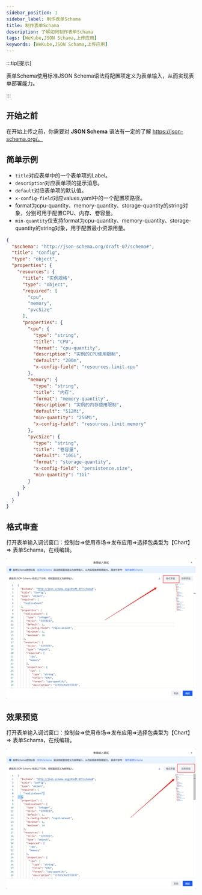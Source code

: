 ```yaml
---
sidebar_position: 1
sidebar_label: 制作表单Schama
title: 制作表单Schama
description: 了解如何制作表单Schama
tags: [WeKube,JSON Schama,上传应用]
keywords: [WeKube,JSON Schama,上传应用]
---
```



:::tip[提示]

表单Schema使用标准JSON Schema语法将配置项定义为表单输入，从而实现表单部署能力。

:::

## 开始之前

在开始上传之前，你需要对 **JSON Schema** 语法有一定的了解 https://json-schema.org/。



## 简单示例

- `title`对应表单中的一个表单项的Label。
- `description`对应表单项的提示消息。
- `default`对应表单项的默认值。
- `x-config-field`对应values.yaml中的一个配置项路径。
- format为cpu-quantity、memory-quantity、storage-quantity的string对象，分别可用于配置CPU、内存、卷容量。
- `min-quantity`仅支持format为cpu-quantity、memory-quantity、storage-quantity的string对象，用于配置最小资源用量。

```json
{
  "$schema": "http://json-schema.org/draft-07/schema#",
  "title": "Config",
  "type": "object",
  "properties": {
    "resources": {
      "title": "实例规格",
      "type": "object",
      "required": [
        "cpu",
        "memory",
        "pvcSize"
      ],
      "properties": {
        "cpu": {
          "type": "string",
          "title": "CPU",
          "format": "cpu-quantity",
          "description": "实例的CPU使用限制",
          "default": "200m",
          "x-config-field": "resources.limit.cpu"
        },
        "memory": {
          "type": "string",
          "title": "内存",
          "format": "memory-quantity",
          "description": "实例的内存使用限制",
          "default": "512Mi",
          "min-quantity": "256Mi",
          "x-config-field": "resources.limit.memory"
        },
        "pvcSize": {
          "type": "string",
          "title": "卷容量",
          "default": "10Gi",
          "format": "storage-quantity",
          "x-config-field": "persistence.size",
          "min-quantity": "1Gi"
        }
      }
    }
  }
}
```

## 格式审查

打开表单输入调试窗口：控制台=>使用市场=>发布应用=>选择包类型为【Chart】=> 表单Schama，在线编辑。

![format-inspect](./img/format-inspect.png)

## 效果预览

打开表单输入调试窗口：控制台=>使用市场=>发布应用=>选择包类型为【Chart】=> 表单Schama，在线编辑。

![form-preview](./img/form-preview.png)
